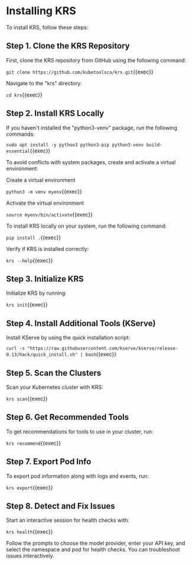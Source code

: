# Installing KRS

To install KRS, follow these steps:

## Step 1. Clone the KRS Repository

First, clone the KRS repository from GitHub using the following command:

`git clone https://github.com/kubetoolsca/krs.git`{{exec}}

Navigate to the "krs" directory:

`cd krs`{{exec}}

## Step 2. Install KRS Locally

If you haven't installed the "python3-venv" package, run the following commands:

`sudo apt install -y python3 python3-pip python3-venv build-essential`{{exec}}

To avoid conflicts with system packages, create and activate a virtual environment:

Create a virtual environment

`python3 -m venv myenv`{{exec}}

Activate the virtual environment

`source myenv/bin/activate`{{exec}}

To install KRS locally on your system, run the following command:

`pip install .`{{exec}}

Verify if KRS is installed correctly:

`krs --help`{{exec}}

## Step 3. Initialize KRS

Initialize KRS by running:

`krs init`{{exec}}


## Step 4. Install Additional Tools (KServe)

Install KServe by using the quick installation script:

`curl -s "https://raw.githubusercontent.com/kserve/kserve/release-0.13/hack/quick_install.sh" | bash`{{exec}}

## Step 5. Scan the Clusters

Scan your Kubernetes cluster with KRS:

`krs scan`{{exec}}

## Step 6. Get Recommended Tools

To get recommendations for tools to use in your cluster, run:

`krs recommend`{{exec}}

## Step 7. Export Pod Info

To export pod information along with logs and events, run:

`krs export`{{exec}}

## Step 8. Detect and Fix Issues

Start an interactive session for health checks with:

`krs health`{{exec}}

Follow the prompts to choose the model provider, enter your API key, and select the namespace and pod for health checks. You can troubleshoot issues interactively.
